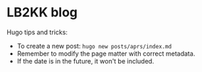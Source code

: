 # LB2KK blog

Hugo tips and tricks:
* To create a new post: `hugo new posts/aprs/index.md`
* Remember to modify the page matter with correct metadata.
* If the date is in the future, it won't be included.
